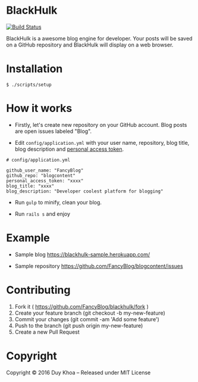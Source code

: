 # BlackHulk

[![Build Status](https://travis-ci.org/FancyBlog/blackhulk.svg?branch=develop)](https://travis-ci.org/FancyBlog/blackhulk)

BlackHulk is a awesome blog engine for developer. Your posts will be saved on a GitHub repository and BlackHulk will display on a web browser.

# Installation

```
$ ./scripts/setup
```

# How it works

- Firstly, let's create new repository on your GitHub account. Blog posts are open issues labeled "Blog".

- Edit `config/application.yml` with your user name, repository, blog title, blog description and [personal access token](https://help.github.com/articles/creating-an-access-token-for-command-line-use/#creating-a-token).

```
# config/application.yml

github_user_name: "FancyBlog"
github_repo: "blogcontent"
personal_access_token: "xxxx"
blog_title: "xxxx"
blog_description: "Developer coolest platform for blogging"
```

- Run `gulp` to minify, clean your blog.

- Run `rails s` and enjoy

# Example

- Sample blog https://blackhulk-sample.herokuapp.com/

- Sample repository https://github.com/FancyBlog/blogcontent/issues

# Contributing

1. Fork it ( https://github.com/FancyBlog/blackhulk/fork )
2. Create your feature branch (git checkout -b my-new-feature)
3. Commit your changes (git commit -am 'Add some feature')
4. Push to the branch (git push origin my-new-feature)
5. Create a new Pull Request

# Copyright

Copyright © 2016 Duy Khoa – Released under MIT License
